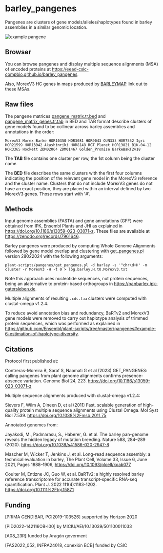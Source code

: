 # barley_pangenes

Pangenes are clusters of gene models/alleles/haplotypes found in barley assemblies in a similar genomic location.

![example pangene](https://media.springernature.com/lw685/springer-static/image/art%3A10.1186%2Fs13059-023-03071-z/MediaObjects/13059_2023_3071_Fig4_HTML.png)

## Browser

You can browse pangenes and display multiple sequence alignments (MSA) of encoded proteins at 
<https://eead-csic-compbio.github.io/barley_pangenes>.

Also, MorexV3 HC genes in maps produced by [BARLEYMAP](https://barleymap.eead.csic.es) link out to these MSAs.

## Raw files

The pangene matrices [pangene_matrix.tr.bed](./pangene_matrix.tr.bed) and 
[pangene_matrix_genes.tr.tab](./pangene_matrix_genes.tr.tab) 
in BED and TAB format describe clusters of gene models found to be collinear across barley assemblies and annotations in the order: 

    MorexV3 Morex Barke HOR10350 HOR3081 HOR9043 OUN333 HOR7552 Igri HOR21599 HOR13942 Akashinriki HOR8148 RGT_Planet HOR13821 B1K-04-12 HOR3365 Hockett ZDM02064 ZDM01467 Golden_Promise BarkeBaRT2v18

The **TAB** file contains one cluster per row, the 1st column being the cluster name.

The **BED** file describes the same clusters with the first four columns indicating the
position of the relevant gene model in the MorexV3 reference and the cluster name.
Clusters that do not include MorexV3 genes do not have an exact position, they are placed
within an interval defined by two MorexV3 genes. Those rows start with '#'.

## Methods

Input genome assemblies (FASTA) and gene annotations (GFF) were obtained from IPK,
Ensembl Plants and JHI as explained in <https://doi.org/10.1186/s13059-023-03071-z>. 
These files are available at <https://zenodo.org/records/7961646>.

Barley pangenes were produced by computing Whole Genome Alignments followed by gene model overlap and clustering with 
[get_pangenes.pl](https://github.com/Ensembl/plant-scripts/tree/master/pangenes) 
version 28022024 with the following arguments:

    plant-scripts/pangenes/get_pangenes.pl -d barley -s '^chr\d+H' -m cluster -r MorexV3 -H -t 0 > log.barley.H.t0.MorexV3.txt

Note this approach uses nucleotide sequences, not protein sequences, being an alaternative to protein-based orthogroups in <https://panbarlex.ipk-gatersleben.de>.



Multiple alignments of resulting `.cds.faa` clusters were computed with clustal-omega v1.2.4.

To reduce avoid annotation bias and redundancy, BaRTv2 and MorexV3 gene models were removed to
carry out haplotype analysis of trimmed protein sequences, which was performed as explained in 
<https://github.com/Ensembl/plant-scripts/tree/master/pangenes#example-6-estimation-of-haplotype-diversity>.




## Citations

Protocol first published at:

Contreras-Moreira B, Saraf S, Naamati G et al (2023) GET_PANGENES: calling pangenes from plant genome alignments confirms presence-absence variation. Genome Biol 24, 223. https://doi.org/10.1186/s13059-023-03071-z



Multiple sequence alignments produced with clustal-omega v1.2.4:

Sievers F, Wilm A, Dineen D, et al (2011) Fast, scalable generation of high-quality protein multiple sequence alignments using Clustal Omega. Mol Syst Biol 7:539. https://doi.org/10.1038%2Fmsb.2011.75

Annotated genomes from:

Jayakodi, M., Padmarasu, S., Haberer, G. et al. The barley pan-genome reveals the hidden legacy of mutation breeding. Nature 588, 284–289 (2020). https://doi.org/10.1038/s41586-020-2947-8

Mascher M, Wicker T, Jenkins J, et al. Long-read sequence assembly: a technical evaluation in barley, The Plant Cell, Volume 33, Issue 6, June 2021, Pages 1888–1906, https://doi.org/10.1093/plcell/koab077

Coulter M, Entizne JC, Guo W, et al. BaRTv2: a highly resolved barley reference transcriptome for accurate transcript-specific RNA-seq quantification. Plant J. 2022 111(4):1183-1202. https://doi.org/10.1111%2Ftpj.15871


## Funding 

[PRIMA GENDIBAR, PCI2019-103526] supported by Horizon 2020 

[PID2022-142116OB-I00] by MICIU/AEI/10.13039/501100011033

[A08_23R] funded by Aragón goverment 

[FAS2022_052, INFRA24018, conexión BCB] funded by CSIC
